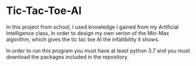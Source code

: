 # Tic-Tac-Toe-AI

In this project from school, I used knowledge I gained from my Artificial Intelligence class, in order to design my own verion of the Min-Max algorithm, which gives the tic tac toe AI the infallibility it shows.

In order to run this program you must have at least python 3.7 and you must download the packages included in the repository.
